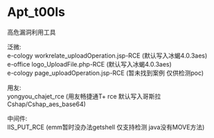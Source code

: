 # Apt_t00ls
高危漏洞利用工具

泛微:  
e-cology workrelate_uploadOperation.jsp-RCE (默认写入冰蝎4.0.3aes)  
e-office logo_UploadFile.php-RCE (默认写入冰蝎4.0.3aes)  
e-cology page_uploadOperation.jsp-RCE (暂未找到案例 仅供检测poc)  

用友:  
yongyou_chajet_rce (用友畅捷通T+ rce 默认写入哥斯拉 Cshap/Cshap_aes_base64)  

中间件:  
IIS_PUT_RCE (emm暂时没办法getshell  仅支持检测 java没有MOVE方法)  


